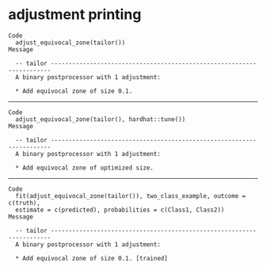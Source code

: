 # adjustment printing

    Code
      adjust_equivocal_zone(tailor())
    Message
      
      -- tailor ----------------------------------------------------------------------
      A binary postprocessor with 1 adjustment:
      
      * Add equivocal zone of size 0.1.

---

    Code
      adjust_equivocal_zone(tailor(), hardhat::tune())
    Message
      
      -- tailor ----------------------------------------------------------------------
      A binary postprocessor with 1 adjustment:
      
      * Add equivocal zone of optimized size.

---

    Code
      fit(adjust_equivocal_zone(tailor()), two_class_example, outcome = c(truth),
      estimate = c(predicted), probabilities = c(Class1, Class2))
    Message
      
      -- tailor ----------------------------------------------------------------------
      A binary postprocessor with 1 adjustment:
      
      * Add equivocal zone of size 0.1. [trained]

